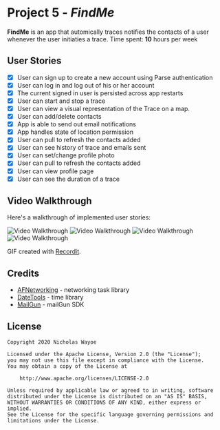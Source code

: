 # Project 5 - *FindMe*

**FindMe** is an app that automically traces notifies the contacts of a user whenever the user initiaties a trace.
Time spent: **10** hours per week

## User Stories

- [x] User can sign up to create a new account using Parse authentication
- [x] User can log in and log out of his or her account
- [x] The current signed in user is persisted across app restarts
- [x] User can start and stop a trace
- [x] User can view a visual representation of the Trace on a map.
- [x] User can add/delete contacts
- [x] App is able to send out email notifications
- [x] App handles state of location permission
- [x] User can pull to refresh the contacts added
- [x] User can see history of trace and emails sent
- [x] User can set/change profile photo
- [x] User can pull to refresh the contacts added
- [x] User can view profile page
- [x] User can see the duration of a trace

## Video Walkthrough

Here's a walkthrough of implemented user stories:

<img src='http://g.recordit.co/s4qXhC3wkf.gif' title='login' width='' alt='Video Walkthrough' />

<img src='http://g.recordit.co/lEubZTSV7c.gif' title='Add/Remove Contacts' width='' alt='Video Walkthrough' />

<img src='http://g.recordit.co/R4oSlMrSN4.gif' title='tracing' width='' alt='Video Walkthrough' />

<img src='http://g.recordit.co/EnnuV5TjO9.gif' title='trace history' width='' alt='Video Walkthrough' />

GIF created with [Recordit](http://www.recordit.co/).

## Credits

- [AFNetworking](https://github.com/AFNetworking/AFNetworking) - networking task library
- [DateTools](https://github.com/MatthewYork/DateTools) - time library
- [MailGun](https://github.com/rackerlabs/objc-mailgun) - mailGun SDK

## License

    Copyright 2020 Nicholas Wayoe

    Licensed under the Apache License, Version 2.0 (the "License");
    you may not use this file except in compliance with the License.
    You may obtain a copy of the License at

        http://www.apache.org/licenses/LICENSE-2.0

    Unless required by applicable law or agreed to in writing, software
    distributed under the License is distributed on an "AS IS" BASIS,
    WITHOUT WARRANTIES OR CONDITIONS OF ANY KIND, either express or implied.
    See the License for the specific language governing permissions and
    limitations under the License.
